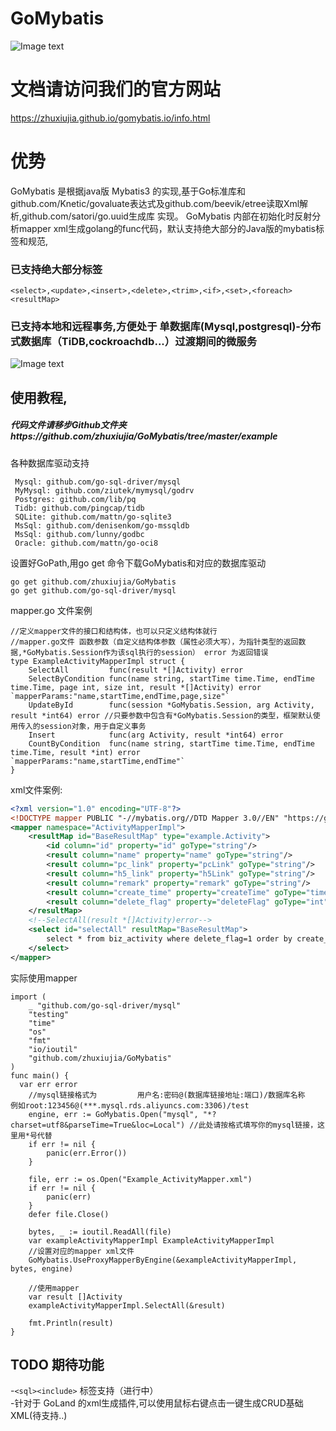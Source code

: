 # GoMybatis
![Image text](https://zhuxiujia.github.io/gomybatis.io/assets/vuetify.png)
# 文档请访问我们的官方网站
https://zhuxiujia.github.io/gomybatis.io/info.html
# 优势
GoMybatis 是根据java版 Mybatis3 的实现,基于Go标准库和github.com/Knetic/govaluate表达式及github.com/beevik/etree读取Xml解析,github.com/satori/go.uuid生成库 实现。
GoMybatis 内部在初始化时反射分析mapper xml生成golang的func代码，默认支持绝大部分的Java版的mybatis标签和规范,
### 已支持绝大部分标签
`<select>,<update>,<insert>,<delete>,<trim>,<if>,<set>,<foreach><resultMap>`
### 已支持本地和远程事务,方便处于 单数据库(Mysql,postgresql)-分布式数据库（TiDB,cockroachdb...）过渡期间的微服务
![Image text](https://zhuxiujia.github.io/gomybatis.io/assets/tx.png)

## 使用教程,
##### 代码文件请移步Github文件夹https://github.com/zhuxiujia/GoMybatis/tree/master/example
各种数据库驱动支持
```
 Mysql: github.com/go-sql-driver/mysql
 MyMysql: github.com/ziutek/mymysql/godrv
 Postgres: github.com/lib/pq
 Tidb: github.com/pingcap/tidb
 SQLite: github.com/mattn/go-sqlite3
 MsSql: github.com/denisenkom/go-mssqldb
 MsSql: github.com/lunny/godbc
 Oracle: github.com/mattn/go-oci8
 ```
设置好GoPath,用go get 命令下载GoMybatis和对应的数据库驱动
```
go get github.com/zhuxiujia/GoMybatis
go get github.com/go-sql-driver/mysql
```
mapper.go 文件案例
```
//定义mapper文件的接口和结构体，也可以只定义结构体就行
//mapper.go文件 函数参数（自定义结构体参数（属性必须大写），为指针类型的返回数据,*GoMybatis.Session作为该sql执行的session） error 为返回错误
type ExampleActivityMapperImpl struct {
	SelectAll         func(result *[]Activity) error
	SelectByCondition func(name string, startTime time.Time, endTime time.Time, page int, size int, result *[]Activity) error `mapperParams:"name,startTime,endTime,page,size"`
	UpdateById        func(session *GoMybatis.Session, arg Activity, result *int64) error //只要参数中包含有*GoMybatis.Session的类型，框架默认使用传入的session对象，用于自定义事务
	Insert            func(arg Activity, result *int64) error
	CountByCondition  func(name string, startTime time.Time, endTime time.Time, result *int) error                            `mapperParams:"name,startTime,endTime"`
}
```

xml文件案例:
```xml
<?xml version="1.0" encoding="UTF-8"?>
<!DOCTYPE mapper PUBLIC "-//mybatis.org//DTD Mapper 3.0//EN" "https://github.com/zhuxiujia/GoMybatis/blob/master/mybatis-3-mapper.dtd">
<mapper namespace="ActivityMapperImpl">
    <resultMap id="BaseResultMap" type="example.Activity">
        <id column="id" property="id" goType="string"/>
        <result column="name" property="name" goType="string"/>
        <result column="pc_link" property="pcLink" goType="string"/>
        <result column="h5_link" property="h5Link" goType="string"/>
        <result column="remark" property="remark" goType="string"/>
        <result column="create_time" property="createTime" goType="time.Time"/>
        <result column="delete_flag" property="deleteFlag" goType="int"/>
    </resultMap>
    <!--SelectAll(result *[]Activity)error-->
    <select id="selectAll" resultMap="BaseResultMap">
        select * from biz_activity where delete_flag=1 order by create_time desc
    </select>
</mapper>
```
实际使用mapper
```
import (
	_ "github.com/go-sql-driver/mysql"
	"testing"
	"time"
	"os"
	"fmt"
	"io/ioutil"
	"github.com/zhuxiujia/GoMybatis"
)
func main() {
  var err error
  	//mysql链接格式为         用户名:密码@(数据库链接地址:端口)/数据库名称   例如root:123456@(***.mysql.rds.aliyuncs.com:3306)/test
  	engine, err := GoMybatis.Open("mysql", "*?charset=utf8&parseTime=True&loc=Local") //此处请按格式填写你的mysql链接，这里用*号代替
  	if err != nil {
  		panic(err.Error())
  	}
  
  	file, err := os.Open("Example_ActivityMapper.xml")
  	if err != nil {
  		panic(err)
  	}
  	defer file.Close()
  
  	bytes, _ := ioutil.ReadAll(file)
  	var exampleActivityMapperImpl ExampleActivityMapperImpl
  	//设置对应的mapper xml文件
  	GoMybatis.UseProxyMapperByEngine(&exampleActivityMapperImpl, bytes, engine)
  
  	//使用mapper
  	var result []Activity
  	exampleActivityMapperImpl.SelectAll(&result)
  
  	fmt.Println(result)
}
```

## TODO 期待功能
-`<sql><include>` 标签支持（进行中）</br>
-针对于 GoLand 的xml生成插件,可以使用鼠标右键点击一键生成CRUD基础XML(待支持..)</br>

